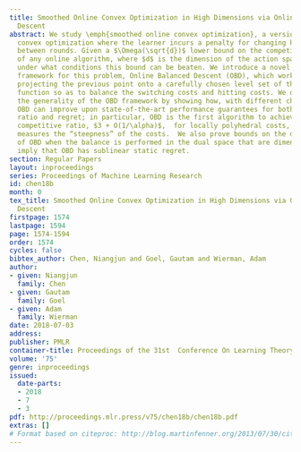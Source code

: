 ```yaml
---
title: Smoothed Online Convex Optimization in High Dimensions via Online Balanced
  Descent
abstract: We study \emph{smoothed online convex optimization}, a version of online
  convex optimization where the learner incurs a penalty for changing her actions
  between rounds. Given a $\Omega(\sqrt{d})$ lower bound on the competitive ratio
  of any online algorithm, where $d$ is the dimension of the action space, we ask
  under what conditions this bound can be beaten. We introduce a novel algorithmic
  framework for this problem, Online Balanced Descent (OBD), which works by iteratively
  projecting the previous point onto a carefully chosen level set of the current cost
  function so as to balance the switching costs and hitting costs. We demonstrate
  the generality of the OBD framework by showing how, with different choices of “balance,”
  OBD can improve upon state-of-the-art performance guarantees for both competitive
  ratio and regret; in particular, OBD is the first algorithm to achieve a dimension-free
  competitive ratio, $3 + O(1/\alpha)$,  for locally polyhedral costs, where $\alpha$
  measures the “steepness” of the costs.  We also prove bounds on the dynamic regret
  of OBD when the balance is performed in the dual space that are dimension-free and
  imply that OBD has sublinear static regret.
section: Regular Papers
layout: inproceedings
series: Proceedings of Machine Learning Research
id: chen18b
month: 0
tex_title: Smoothed Online Convex Optimization in High Dimensions via Online Balanced
  Descent
firstpage: 1574
lastpage: 1594
page: 1574-1594
order: 1574
cycles: false
bibtex_author: Chen, Niangjun and Goel, Gautam and Wierman, Adam
author:
- given: Niangjun
  family: Chen
- given: Gautam
  family: Goel
- given: Adam
  family: Wierman
date: 2018-07-03
address: 
publisher: PMLR
container-title: Proceedings of the 31st  Conference On Learning Theory
volume: '75'
genre: inproceedings
issued:
  date-parts:
  - 2018
  - 7
  - 3
pdf: http://proceedings.mlr.press/v75/chen18b/chen18b.pdf
extras: []
# Format based on citeproc: http://blog.martinfenner.org/2013/07/30/citeproc-yaml-for-bibliographies/
---
```

